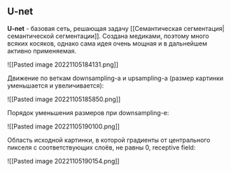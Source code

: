 ## U-net
**U-net** - базовая сеть, решающая задачу [[Семантическая сегментация|семантической сегментации]].
Создана медиками, поэтому много всяких косяков, однако сама идея очень мощная и в дальнейшем активно применяемая.

![[Pasted image 20221105184131.png]]

Движение по веткам downsampling-а и upsampling-а (размер картинки уменьшается и увеличивается):

![[Pasted image 20221105185850.png]]

Порядок уменьшения размеров при downsampling-е:

![[Pasted image 20221105190100.png]]

Область исходной картинки, в которой градиенты от центрального пикселя с соответствующих слоёв, не равны 0, receptive field:

![[Pasted image 20221105190154.png]]
